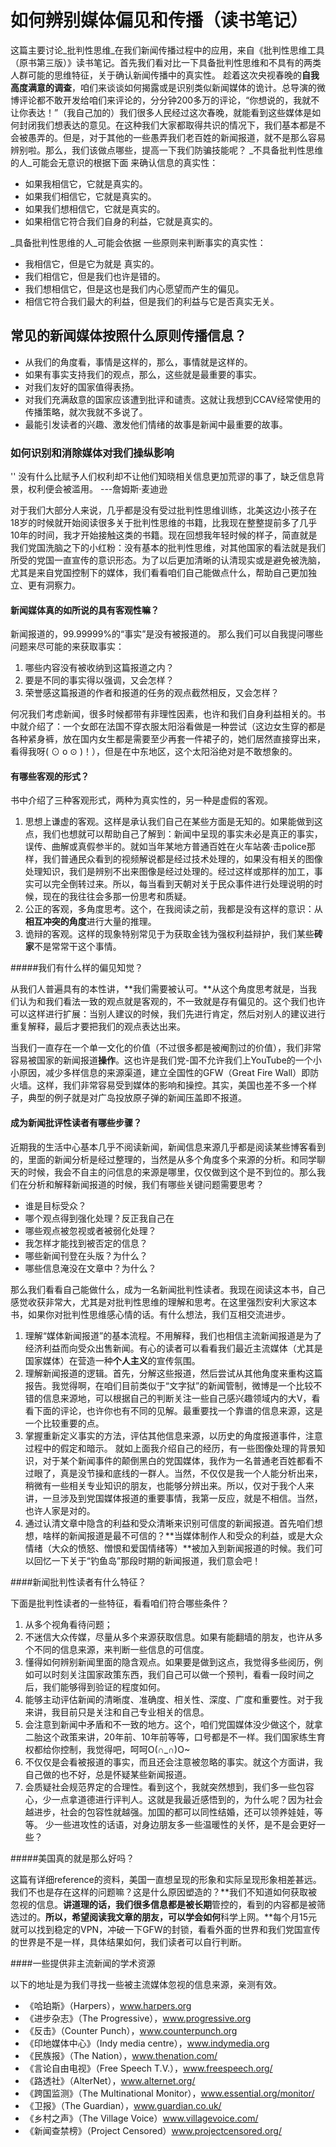 # 如何辨别媒体偏见和传播（读书笔记）
这篇主要讨论_批判性思维_在我们新闻传播过程中的应用，来自《批判性思维工具（原书第三版）》读书笔记。首先我们看对比一下具备批判性思维和不具有的两类人群可能的思维特征，关于确认新闻传播中的真实性。
趁着这次央视春晚的**自我高度满意的调查**，咱们来谈谈如何揭露或是识别类似新闻媒体的诡计。总导演的微博评论都不敢开发给咱们来评论的，分分钟200多万的评论，“你想说的，我就不让你表达！”（我自己加的）我们很多人民经过这次春晚，就能看到这些媒体是如何封闭我们想表达的意见。在这种我们大家都取得共识的情况下，我们基本都是不会被愚弄的。但是，对于其他的一些愚弄我们老百姓的新闻报道，就不是那么容易辨别啦。那么，我们该做点哪些，提高一下我们防骗技能呢？
_不具备批判性思维的人_可能会无意识的根据下面 来确认信息的真实性：
- 如果我相信它，它就是真实的。
- 如果我们相信它，它就是真实的。
- 如果我们想相信它，它就是真实的。
- 如果相信它符合我们自身的利益，它就是真实的。

_具备批判性思维的人_可能会依据 一些原则来判断事实的真实性：
- 我相信它，但是它为就是 真实的。
- 我们相信它，但是我们也许是错的。
- 我们想相信它，但是这也是我们内心愿望而产生的偏见。
- 相信它符合我们最大的利益，但是我们的利益与它是否真实无关。

## 常见的新闻媒体按照什么原则传播信息？
- 从我们的角度看，事情是这样的，那么，事情就是这样的。
- 如果有事实支持我们的观点，那么，这些就是最重要的事实。
- 对我们友好的国家值得表扬。
- 对我们充满敌意的国家应该遭到批评和谴责。这就让我想到CCAV经常使用的传播策略，就次我就不多说了。
- 最能引发读者的兴趣、激发他们情绪的故事是新闻中最重要的故事。

### 如何识别和消除媒体对我们操纵影响
'' 没有什么比赋予人们权利却不让他们知晓相关信息更加荒谬的事了，缺乏信息背景，权利便会被滥用。  ---詹姆斯·麦迪逊

对于我们大部分人来说，几乎都是没有受过批判性思维训练，北美这边小孩子在18岁的时候就开始阅读很多关于批判性思维的书籍，比我现在整整提前多了几乎10年的时间，我才开始接触这类的书籍。现在回想我年轻时候的样子，简直就是我们党国洗脑之下的小红粉：没有基本的批判性思维，对其他国家的看法就是我们所受的党国一直宣传的意识形态。为了以后更加清晰的认清现实或是避免被洗脑，尤其是来自党国控制下的媒体，我们看看咱们自己能做点什么，帮助自己更加独立、更有洞察力。

#### 新闻媒体真的如所说的具有客观性嘛？

新闻报道的，99.99999%的“事实”是没有被报道的。 那么我们可以自我提问哪些问题来尽可能的来获取事实：
1. 哪些内容没有被收纳到这篇报道之内？
2. 要是不同的事实得以强调，又会怎样？
3. 荣誉感这篇报道的作者和报道的任务的观点截然相反，又会怎样？

何况我们考虑新闻，很多时候都带有非理性因素，也许和我们自身利益相关的。书中就介绍了：一个女郎在法国不穿衣服太阳浴看做是一种尝试（这边女生穿的都是各种紧身裤，放在国内女生都是需要至少再套一件裙子的，她们居然直接穿出来，看得我呀( ⊙ o ⊙ )！），但是在中东地区，这个太阳浴绝对是不敢想象的。

#### 有哪些客观的形式？

书中介绍了三种客观形式，两种为真实性的，另一种是虚假的客观。
1. 思想上谦虚的客观。这样是承认我们自己在某些方面是无知的。如果能做到这点，我们也想就可以帮助自己了解到：新闻中呈现的事实未必是真正的事实，误传、曲解或真假参半的。就如当年某地方普通百姓在火车站袭·击police那样，我们普通民众看到的视频解说都是经过技术处理的，如果没有相关的图像处理知识，我们是辨别不出来图像是经过处理的。经过这样或那样的加工，事实可以完全倒转过来。所以，每当看到天朝对关于民众事件进行处理说明的时候，现在的我往往会多那一份思考和质疑。
2. 公正的客观，多角度思考。这个，在我阅读之前，我都是没有这样的意识：从**相互冲突的角度**进行大量的推理。
3. 诡辩的客观。这样的现象特别常见于为获取金钱为强权利益辩护，我们某些**砖家**不是常常干这个事情。

#####我们有什么样的偏见知觉？

从我们人普遍具有的本性讲，**我们需要被认可。**从这个角度思考就是，当我们认为和我们看法一致的观点就是客观的，不一致就是存有偏见的。这个我们也许可以这样进行扩展：当别人建议的时候，我们先进行肯定，然后对别人的建议进行重复解释，最后才要把我们的观点表达出来。

当我们一直存在一个单一文化的价值（不过很多都是被阉割过的价值），我们非常容易被国家的新闻报道**操作**。这也许是我们党-国不允许我们上YouTube的一个小小原因，减少多样信息的来源渠道，建立全国性的GFW（Great Fire Wall）即防火墙。这样，我们非常容易受到媒体的影响和操控。其实，美国也差不多一个样子，典型的例子就是对广岛投放原子弹的新闻压盖即不报道。

#### 成为新闻批评性读者有哪些步骤？

近期我的生活中心基本几乎不阅读新闻，新闻信息来源几乎都是阅读某些博客看到的，里面的新闻分析是经过整理的，当然是从多个角度多个来源的分析。和同学聊天的时候，我会不自主的问信息的来源是哪里，仅仅做到这个是不到位的。那么我们在分析和解释新闻报道的时候，我们有哪些关键问题需要思考？
- 谁是目标受众？
- 哪个观点得到强化处理？反正我自己在
- 哪些观点被忽视或者被弱化处理？
- 我怎样才能找到被否定的信息？
- 哪些新闻刊登在头版？为什么？
- 哪些信息淹没在文章中？为什么？

那么我们看看自己能做什么，成为一名新闻批判性读者。我现在阅读这本书，自己感觉收获非常大，尤其是对批判性思维的理解和思考。在这里强烈安利大家这本书，如果你对批判性思维感心情的话。有什么想法，我们互相交流进步。
1. 理解“媒体新闻报道”的基本流程。不用解释，我们也相信主流新闻报道是为了经济利益而向受众出售新闻。有心的读者可以看看我们最近主流媒体（尤其是国家媒体）在营造一种**个人主义**的宣传氛围。
2. 理解新闻报道的逻辑。首先，分解这些报道，然后尝试从其他角度来重构这篇报告。我觉得啊，在咱们目前类似于“文字狱”的新闻管制，微博是一个比较不错的信息来源地，可以根据自己的判断关注一些自己感兴趣领域内的大V，看看下面的评论，也许你也有不同的见解。最重要找一个靠谱的信息来源，这是一个比较重要的点。
3. 掌握重新定义事实的方法，评估其他信息来源，以历史的角度报道事件，注意过程中的假定和暗示。 就如上面我介绍自己的经历，有一些图像处理的背景知识，对于某个新闻事件的颠倒黑白的党国媒体，我作为一名普通老百姓都看不过眼了，真是没节操和底线的一群人。当然，不仅仅是我一个人能分析出来，稍微有一些相关专业知识的朋友，也能够分辨出来。所以，仅对于我个人来讲，一旦涉及到党国媒体报道的重要事情，我第一反应，就是不相信。当然，也许人家是对的。
4. 通过认清文章中隐含的利益和受众清晰来识别可信度的新闻报道。首先咱们想想，啥样的新闻报道是最不可信的？**当媒体制作人和受众的利益，或是大众情绪（大众的愤怒、憎恨和爱国情绪等）**被加入到新闻报道的时候。我们可以回忆一下关于“钓鱼岛”那段时期的新闻报道，我们意会吧！

####新闻批判性读者有什么特征？

下面是批判性读者的一些特征，看看咱们符合哪些条件？
1. 从多个视角看待问题；
2. 不迷信大众传媒，尽量从多个来源获取信息。如果有能翻墙的朋友，也许从多个不同的信息来源，来判断一些信息的可信度。
3. 懂得如何辨别新闻里面的隐含观点。如果要是做到这点，我觉得多些阅历，例如可以时刻关注国家政策东西，我们自己可以做一个预判，看看一段时间之后，我们能够得到验证的程度如何。
4. 能够主动评估新闻的清晰度、准确度、相关性、深度、广度和重要性。对于我来讲，我目前只是关注和自己专业相关的信息。
5. 会注意到新闻中矛盾和不一致的地方。这个，咱们党国媒体没少做这个，就拿二胎这个政策来讲，20年前、10年前等等，口号都是不一样。我们国家练生育权都给你控制，我觉得吧，呵呵O(∩_∩)O~
6. 不仅仅是会看被报道的事实，而且还会注意被忽略的事实。就这个方面讲，我自己做的也不好，总是怀疑某些新闻报道。
7. 会质疑社会规范界定的合理性。看到这个，我就突然想到，我们多一些包容心，少一点拿道德进行评判人。这就是我最近感悟到的，为什么呢？因为社会越进步，社会的包容性就越强。加国的都可以同性结婚，还可以领养娃娃，等等。 少一些进攻性的话语，对身边朋友多一些温暖性的关怀，是不是会更好一些？

#####美国真的就是那么好吗？

这篇有详细reference的资料，美国一直想呈现的形象和实际呈现形象相差甚远。我们不也是存在这样的问题嘛？这是什么原因塑造的？**我们不知道如何获取被忽视的信息。**讲道理的话，我们很多信息都是被长期**管控的，看到的内容都是被筛选过的。**所以，希望阅读我文章的朋友，可以学会如何**科学上网。**每个月15元就可以找到稳定的VPN，冲破一下GFW的封锁，看看外面的世界和我们党国宣传的世界是不是一样，具体结果如何，我们读者可以自行判断。

####一些提供非主流新闻的学术资源

以下的地址是为我们寻找一些被主流媒体忽视的信息来源，亲测有效。
- 《哈珀斯》（Harpers），www.harpers.org
-  《进步杂志》（The Progressive），www.progressive.org
-  《反击》（Counter Punch），www.counterpunch.org
-  《印地媒体中心》（Indy media centre），www.indymedia.org
-  《民族报》（The Nation），www.thenation.com/
-  《言论自由电视》（Free Speech T.V.），www.freespeech.org/
-  《路透社》（AlterNet），www.alternet.org/
-   《跨国监测》（The Multinational Monitor），www.essential.org/monitor/
-   《卫报》（The Guardian），www.guardian.co.uk/
-  《乡村之声》（The Village Voice）www.villagevoice.com/
-  《新闻查禁榜》（Project Censored）www.projectcensored.org/